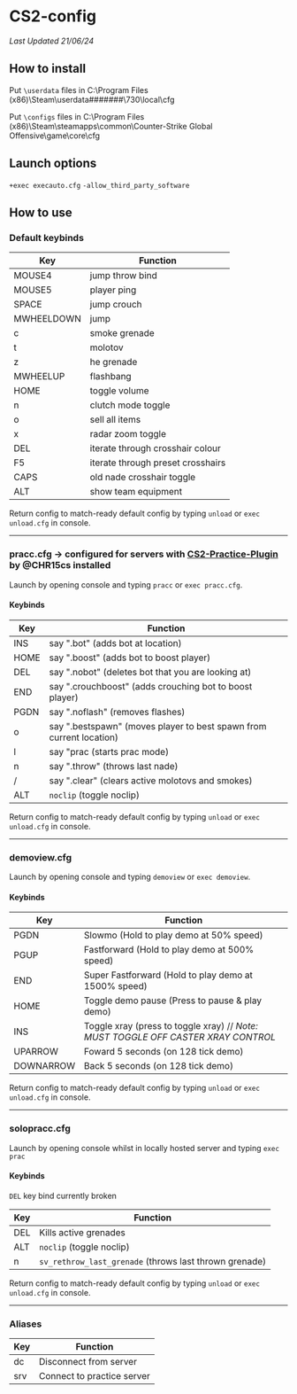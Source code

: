 
#  CS2-config

*Last Updated 21/06/24*
## How to install

Put `\userdata` files in  C:\Program Files (x86)\Steam\userdata\#######\730\local\cfg

Put `\configs` files in  C:\Program Files (x86)\Steam\steamapps\common\Counter-Strike Global Offensive\game\core\cfg

## Launch options
`+exec execauto.cfg` `-allow_third_party_software`

## How to use
### Default keybinds
|Key|Function   |
| ------------ | ------------ |
| MOUSE4 | jump throw bind |
| MOUSE5 | player ping |
| SPACE | jump crouch |
| MWHEELDOWN | jump |
| c | smoke grenade |
| t | molotov |
| z | he grenade |
| MWHEELUP | flashbang |
| HOME | toggle volume |
| n | clutch mode toggle |
| o | sell all items |
| x | radar zoom toggle |
| DEL | iterate through crosshair colour |
| F5 | iterate through preset crosshairs |
| CAPS | old nade crosshair toggle |
| ALT | show team equipment |


Return config to match-ready default config by typing `unload` or `exec unload.cfg` in console.

------------

### pracc.cfg -> configured for servers with **[CS2-Practice-Plugin](https://github.com/CHR15cs/CS2-Practice-Plugin)**  by @CHR15cs installed

Launch by opening console and typing `pracc` or `exec pracc.cfg`.

#### Keybinds

|Key|Function   |
| ------------ | ------------ |
|  INS | say ".bot" (adds bot at location) |
| HOME  | say ".boost" (adds bot to boost player) |
| DEL | say ".nobot" (deletes bot that you are looking at) |
| END| say ".crouchboost" (adds crouching bot to boost player)  |
| PGDN | say ".noflash" (removes flashes) |
| o| say ".bestspawn" (moves player to best spawn from current location) |
| l| say "prac (starts prac mode) |
| n | say ".throw" (throws last nade) |
| / | say ".clear" (clears active molotovs and smokes) |
| ALT | `noclip` (toggle noclip) |


Return config to match-ready default config by typing `unload` or `exec unload.cfg` in console.

------------
### demoview.cfg

Launch by opening console and typing `demoview` or `exec demoview`.

#### Keybinds

|Key|Function   |
| ------------ | ------------ |
| PGDN | Slowmo (Hold to play demo at 50% speed) |
| PGUP | Fastforward (Hold to play demo at 500% speed) |
| END | Super Fastforward (Hold to play demo at 1500% speed) |
| HOME | Toggle demo pause (Press to pause & play demo) |
| INS | Toggle xray (press to toggle xray) // *Note: MUST TOGGLE OFF CASTER XRAY CONTROL* |
| UPARROW | Foward 5 seconds (on 128 tick demo) |
| DOWNARROW | Back 5 seconds (on 128 tick demo) |

Return config to match-ready default config by typing `unload` or `exec unload.cfg` in console.

------------
### solopracc.cfg

Launch by opening console whilst in locally hosted server and typing `exec prac`

#### Keybinds
`DEL` key bind currently broken

|Key|Function   |
| ------------ | ------------ |
| DEL | Kills active grenades |
| ALT | `noclip` (toggle noclip) |
| n | `sv_rethrow_last_grenade` (throws last thrown grenade) |

Return config to match-ready default config by typing `unload` or `exec unload.cfg` in console.

------------
### Aliases

|Key|Function   |
| ------------ | ------------ |
| dc | Disconnect from server |
| srv | Connect to practice server |